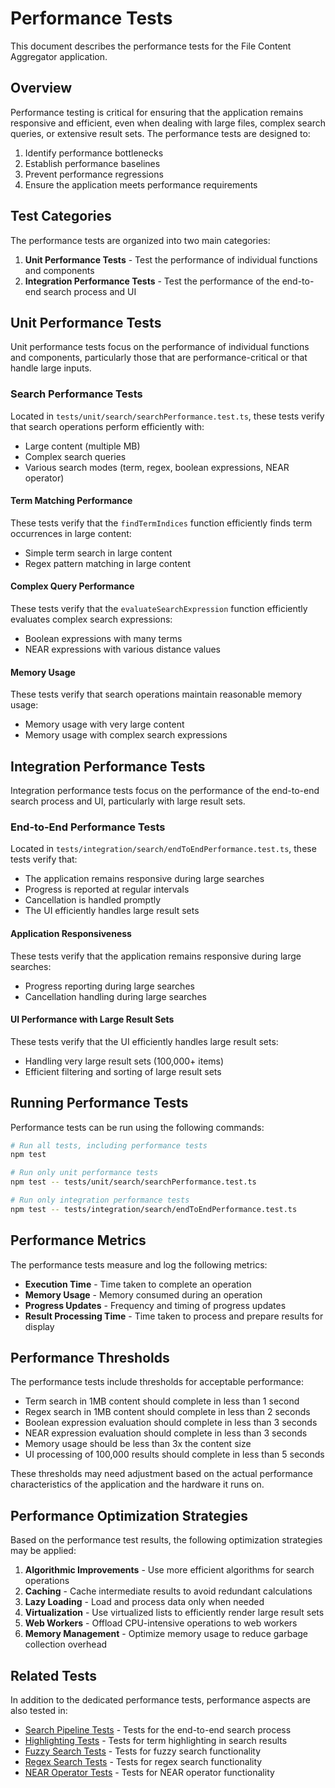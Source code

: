 # Performance Tests

This document describes the performance tests for the File Content Aggregator application.

## Overview

Performance testing is critical for ensuring that the application remains responsive and efficient, even when dealing with large files, complex search queries, or extensive result sets. The performance tests are designed to:

1. Identify performance bottlenecks
2. Establish performance baselines
3. Prevent performance regressions
4. Ensure the application meets performance requirements

## Test Categories

The performance tests are organized into two main categories:

1. **Unit Performance Tests** - Test the performance of individual functions and components
2. **Integration Performance Tests** - Test the performance of the end-to-end search process and UI

## Unit Performance Tests

Unit performance tests focus on the performance of individual functions and components, particularly those that are performance-critical or that handle large inputs.

### Search Performance Tests

Located in `tests/unit/search/searchPerformance.test.ts`, these tests verify that search operations perform efficiently with:

- Large content (multiple MB)
- Complex search queries
- Various search modes (term, regex, boolean expressions, NEAR operator)

#### Term Matching Performance

These tests verify that the `findTermIndices` function efficiently finds term occurrences in large content:

- Simple term search in large content
- Regex pattern matching in large content

#### Complex Query Performance

These tests verify that the `evaluateSearchExpression` function efficiently evaluates complex search expressions:

- Boolean expressions with many terms
- NEAR expressions with various distance values

#### Memory Usage

These tests verify that search operations maintain reasonable memory usage:

- Memory usage with very large content
- Memory usage with complex search expressions

## Integration Performance Tests

Integration performance tests focus on the performance of the end-to-end search process and UI, particularly with large result sets.

### End-to-End Performance Tests

Located in `tests/integration/search/endToEndPerformance.test.ts`, these tests verify that:

- The application remains responsive during large searches
- Progress is reported at regular intervals
- Cancellation is handled promptly
- The UI efficiently handles large result sets

#### Application Responsiveness

These tests verify that the application remains responsive during large searches:

- Progress reporting during large searches
- Cancellation handling during large searches

#### UI Performance with Large Result Sets

These tests verify that the UI efficiently handles large result sets:

- Handling very large result sets (100,000+ items)
- Efficient filtering and sorting of large result sets

## Running Performance Tests

Performance tests can be run using the following commands:

```bash
# Run all tests, including performance tests
npm test

# Run only unit performance tests
npm test -- tests/unit/search/searchPerformance.test.ts

# Run only integration performance tests
npm test -- tests/integration/search/endToEndPerformance.test.ts
```

## Performance Metrics

The performance tests measure and log the following metrics:

- **Execution Time** - Time taken to complete an operation
- **Memory Usage** - Memory consumed during an operation
- **Progress Updates** - Frequency and timing of progress updates
- **Result Processing Time** - Time taken to process and prepare results for display

## Performance Thresholds

The performance tests include thresholds for acceptable performance:

- Term search in 1MB content should complete in less than 1 second
- Regex search in 1MB content should complete in less than 2 seconds
- Boolean expression evaluation should complete in less than 3 seconds
- NEAR expression evaluation should complete in less than 3 seconds
- Memory usage should be less than 3x the content size
- UI processing of 100,000 results should complete in less than 5 seconds

These thresholds may need adjustment based on the actual performance characteristics of the application and the hardware it runs on.

## Performance Optimization Strategies

Based on the performance test results, the following optimization strategies may be applied:

1. **Algorithmic Improvements** - Use more efficient algorithms for search operations
2. **Caching** - Cache intermediate results to avoid redundant calculations
3. **Lazy Loading** - Load and process data only when needed
4. **Virtualization** - Use virtualized lists to efficiently render large result sets
5. **Web Workers** - Offload CPU-intensive operations to web workers
6. **Memory Management** - Optimize memory usage to reduce garbage collection overhead

## Related Tests

In addition to the dedicated performance tests, performance aspects are also tested in:

- [Search Pipeline Tests](./search-pipeline-tests.md) - Tests for the end-to-end search process
- [Highlighting Tests](./highlighting-tests.md) - Tests for term highlighting in search results
- [Fuzzy Search Tests](./fuzzy-search-tests.md) - Tests for fuzzy search functionality
- [Regex Search Tests](./regex-search-tests.md) - Tests for regex search functionality
- [NEAR Operator Tests](./near-operator-tests.md) - Tests for NEAR operator functionality
